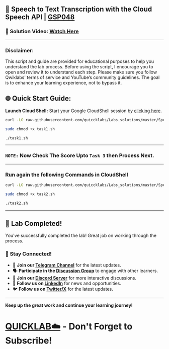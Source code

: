 
## 🚀 Speech to Text Transcription with the Cloud Speech API | [GSP048](https://www.cloudskillsboost.google/focuses/2187?parent=catalog)

### 🔗 **Solution Video:** [Watch Here]()

---

### Disclaimer:
This script and guide are provided for educational purposes to help you understand the lab process. Before using the script, I encourage you to open and review it to understand each step. Please make sure you follow Qwiklabs' terms of service and YouTube’s community guidelines. The goal is to enhance your learning experience, not to bypass it.

## 🌐 **Quick Start Guide:**

**Launch Cloud Shell:**
Start your Google CloudShell session by [clicking here](https://console.cloud.google.com/home/dashboard?project=&pli=1&cloudshell=true).

```bash
curl -LO raw.githubusercontent.com/quiccklabs/Labs_solutions/master/Speech%20to%20Text%20Transcription%20with%20the%20Cloud%20Speech%20API/task1.sh

sudo chmod +x task1.sh

./task1.sh
```
---
### `NOTE:`  Now Check The Score Upto `Task 3` then Process Next.
---
### Run again the following Commands in CloudShell

```bash
curl -LO raw.githubusercontent.com/quiccklabs/Labs_solutions/master/Speech%20to%20Text%20Transcription%20with%20the%20Cloud%20Speech%20API/task2.sh

sudo chmod +x task2.sh

./task2.sh
```


---

## 🎉 **Lab Completed!**

You've successfully completed the lab! Great job on working through the process.

### 🌟 **Stay Connected!**

- 🔔 **Join our [Telegram Channel](https://t.me/quiccklab)** for the latest updates.
- 🗣 **Participate in the [Discussion Group](https://t.me/Quicklabchat)** to engage with other learners.
- 💬 **Join our [Discord Server](https://discord.gg/7fAVf4USZn)** for more interactive discussions.
- 💼 **Follow us on [LinkedIn](https://www.linkedin.com/company/quicklab-linkedin/)** for news and opportunities.
- 🐦 **Follow us on [Twitter/X](https://x.com/quicklab7)** for the latest updates.


---


**Keep up the great work and continue your learning journey!**

# [QUICKLAB☁️](https://www.youtube.com/@quick_lab) - Don't Forget to Subscribe!
